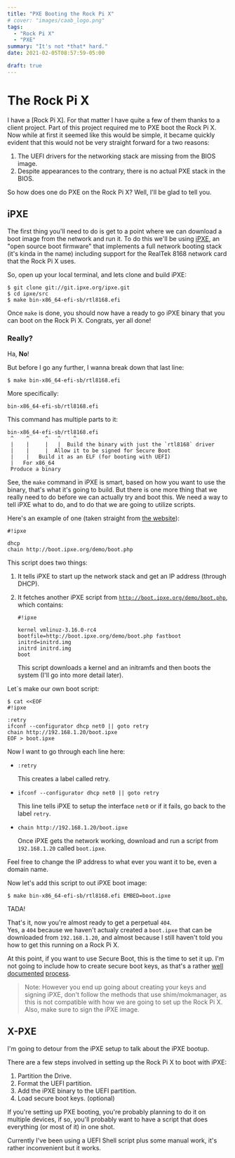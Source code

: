 ```yaml
---
title: "PXE Booting the Rock Pi X"
# cover: "images/caab_logo.png"
tags:
  - "Rock Pi X"
  - "PXE"
summary: "It's not *that* hard."
date: 2021-02-05T08:57:59-05:00

draft: true
---
```


# The Rock Pi X

I have a [Rock Pi X]. For that matter I have quite a few of them thanks to a client project. 
Part of this project required me to PXE boot the Rock Pi X. Now while at first it seemed like this would be simple, 
it became quickly evident that this would not be very straight forward for a two reasons:

1. The UEFI drivers for the networking stack are missing from the BIOS image.
2. Despite appearances to the contrary, there is no actual PXE stack in the BIOS.

So how does one do PXE on the Rock Pi X? Well, I'll be glad to tell you.

## iPXE

The first thing you'll need to do is get to a point where we can download a boot image from the network and run it. 
To do this we'll be using [iPXE](https://ipxe.org/), an "open source boot firmware" that implements a full network booting stack (it's kinda in the name) including support for the RealTek 8168 network card that the Rock Pi X uses.

So, open up your local terminal, and lets clone and build iPXE:

```shell
$ git clone git://git.ipxe.org/ipxe.git
$ cd ipxe/src
$ make bin-x86_64-efi-sb/rtl8168.efi
```

Once `make` is done, you should now have a ready to go iPXE binary that you can boot on the Rock Pi X. Congrats, yer all done!

### Really?

Ha, **No**!

But before I go any further, I wanna break down that last line:

```shell
$ make bin-x86_64-efi-sb/rtl8168.efi
```

More specifically:

```shell
bin-x86_64-efi-sb/rtl8168.efi
```

This command has multiple parts to it:

```shell
bin-x86_64-efi-sb/rtl8168.efi
 ^    ^     ^   ^    ^  
 |    |     |   |  Build the binary with just the `rtl8168` driver
 |    |     |  Allow it to be signed for Secure Boot
 |    |   Build it as an ELF (for booting with UEFI)
 |   For x86_64
 Produce a binary
```

<!-- - `bin`: Produce a binary
- `x86_64`: For x86_64
- `efi`: as a ELF (for booting with UEFI)
- `sb`: and make allow it to be signed for Secure Boot.
- `/`: Build the binary in the folder `bin-x86_64-efi-sb`
- `rtl8168.efi`: Build the binary with just the `rtl8168` driver. -->

See, the `make` command in iPXE is smart, based on how you want to use the binary, that's what it's going to build.
But there is one more thing that we really need to do before we can actually try and boot this.
We need a way to tell iPXE what to do, and to do that we are going to utilize scripts.

Here's an example of one (taken straight from [the website](https://ipxe.org/howto/chainloading#breaking_the_loop_with_an_embedded_script)):

```shell
#!ipxe
  
dhcp
chain http://boot.ipxe.org/demo/boot.php
```

This script does two things:

1. It tells iPXE to start up the network stack and get an IP address (through DHCP).
2. It fetches another iPXE script from [`http://boot.ipxe.org/demo/boot.php`](http://boot.ipxe.org/demo/boot.php), which contains:
   
    ```shell
    #!ipxe

    kernel vmlinuz-3.16.0-rc4 bootfile=http://boot.ipxe.org/demo/boot.php fastboot initrd=initrd.img
    initrd initrd.img
    boot
    ```

    This script downloads a kernel and an initramfs and then boots the system (I'll go into more detail later).

Let`s make our own boot script:

```shell
$ cat <<EOF
#!ipxe

:retry
ifconf --configurator dhcp net0 || goto retry
chain http://192.168.1.20/boot.ipxe
EOF > boot.ipxe
```

Now I want to go through each line here:

- ```shell
  :retry
  ```
  
  This creates a label called retry.

- ```shell
  ifconf --configurator dhcp net0 || goto retry
  ```
  
  This line tells iPXE to setup the interface `net0` or if it fails, go back to the label `retry`.

- ```shell
  chain http://192.168.1.20/boot.ipxe
  ```
  
  Once iPXE gets the network working, download and run a script from `192.168.1.20` called `boot.ipxe`.

Feel free to change the IP address to what ever you want it to be, even a domain name.

Now let's add this script to out iPXE boot image:

```shell
$ make bin-x86_64-efi-sb/rtl8168.efi EMBED=boot.ipxe
```

TADA!

That's it, now you're almost ready to get a perpetual `404`.  
Yes, a `404` because we haven't actualy created a `boot.ipxe` that can be downloaded from `192.168.1.20`, and almost because I still haven't told you how to get this running on a Rock Pi X.

<!-- ### Booting - Part 2

Now we need to write the `boot.ipxe` that lives on our server -->

At this point, if you want to use Secure Boot, this is the time to set it up. I'm not going to include how to create secure boot keys, as that's a rather [well](http://jk.ozlabs.org/docs/sbkeysync-maintaing-uefi-key-databases/) [documented](https://wiki.archlinux.org/index.php/Unified_Extensible_Firmware_Interface/Secure_Boot#Creating_keys) [process](https://github.com/Foxboron/sbctl).

> Note: However you end up going about creating your keys and signing iPXE, don't follow the methods that use shim/mokmanager, as this is not compatible with how we are going to set up the Rock Pi X.  
> Also, make sure to sign the iPXE image.

## X-PXE

I'm going to detour from the iPXE setup to talk about the iPXE bootup.

There are a few steps involved in setting up the Rock Pi X to boot with iPXE:

1. Partition the Drive.
2. Format the UEFI partition.
3. Add the iPXE binary to the UEFI partition.
4. Load secure boot keys. (optional)

If you're setting up PXE booting, you're probably planning to do it on multiple devices, if so, you'll probably want to have a script that does everything (or most of it) in one shot.

Currently I've been using a UEFI Shell script plus some manual work, it's rather inconvenient but it works.
